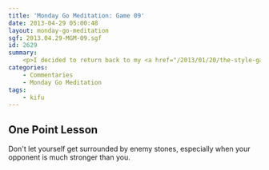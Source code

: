 ```yaml
---
title: 'Monday Go Meditation: Game 09'
date: 2013-04-29 05:00:48
layout: monday-go-meditation
sgf: 2013.04.29-MGM-09.sgf
id: 2629
summary:
	<p>I decided to return back to my <a href="/2013/01/20/the-style-gap/">Tygem 5d Experiment</a> since I have not felt in the mood to play full live games yet. Games on this server tend to be shorter and not to mention I am always aware that I'm pretty much guaranteed to lose. The following game is one that I think is rather interesting since you get to see how high dan players handle having a good framework and how they go about dismantling mine. Enjoy!</p>
categories:
	- Commentaries
	- Monday Go Meditation
tags:
	- kifu
---
```


## One Point Lesson

Don't let yourself get surrounded by enemy stones, especially when your opponent is much stronger than you.

